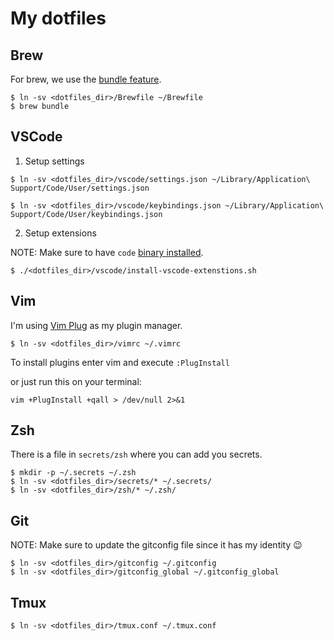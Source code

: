 # My dotfiles

## Brew
For brew, we use the [bundle feature](https://docs.brew.sh/Manpage#bundle-subcommand).
```shell
$ ln -sv <dotfiles_dir>/Brewfile ~/Brewfile
$ brew bundle
```
## VSCode
1. Setup settings
```shell
$ ln -sv <dotfiles_dir>/vscode/settings.json ~/Library/Application\ Support/Code/User/settings.json

$ ln -sv <dotfiles_dir>/vscode/keybindings.json ~/Library/Application\ Support/Code/User/keybindings.json
```
2. Setup extensions

NOTE: Make sure to have `code` [binary installed](https://code.visualstudio.com/docs/setup/mac#_launching-from-the-command-line).
```shell
$ ./<dotfiles_dir>/vscode/install-vscode-extenstions.sh
```
## Vim
I'm using [Vim Plug](https://github.com/junegunn/vim-plug) as my plugin manager.
```shell
$ ln -sv <dotfiles_dir>/vimrc ~/.vimrc
```
To install plugins enter vim and execute `:PlugInstall`

or just run this on your terminal:
```shel
vim +PlugInstall +qall > /dev/null 2>&1
```
## Zsh
There is a file in `secrets/zsh` where you can add you secrets.

```shell
$ mkdir -p ~/.secrets ~/.zsh
$ ln -sv <dotfiles_dir>/secrets/* ~/.secrets/
$ ln -sv <dotfiles_dir>/zsh/* ~/.zsh/
```
## Git
NOTE: Make sure to update the gitconfig file since it has my identity 😉
```shell
$ ln -sv <dotfiles_dir>/gitconfig ~/.gitconfig
$ ln -sv <dotfiles_dir>/gitconfig_global ~/.gitconfig_global
```
## Tmux
```shell
$ ln -sv <dotfiles_dir>/tmux.conf ~/.tmux.conf
```
